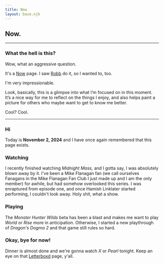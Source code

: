 ```yaml
---
title: Now
layout: base.njk
---
```


## Now.
---

### What the hell is this?
Wow, what an aggressive question.

It's a [Now](https://nownownow.com/about) page. I saw [Robb](https://rknight.me/now/) do it, so I wanted to, too.

I'm very impressionable.

Look, basically, this is a glimpse into what I’m focused on in this moment. It’s a nice way for me to reflect on the things I enjoy, and also helps paint a picture for others who maybe want to get to know me better.

Cool? Cool.

---


### Hi

Today is **November 2, 2024** and I have once again remembered that this page exists.

### Watching

I recently finished watching *Midnight Mass,* and I gotta say, I was absolutely blown away by it. I've been a Mike Flanagan fan (we call ourselves Fanagans in the Mike Flanagan Fan Club I just made up and I am the only member) for awhile, but had somehow overlooked this series. I was enraptured from episode one, and once Hamish Linklater started performing, I couldn't look away. Holy shit, what a show.

### Playing

The *Monster Hunter Wilds* beta has been a blast and makes me want to play *World* or *Rise* more in anticipation. Otherwise, I started a new playthrough of *Dragon's Dogma 2* and that game still rules so hard.

### Okay, bye for now!

Dinner is almost done and we're gonna watch *X* or *Pearl* tonight. Keep an eye on that [Letterboxd](https://letterboxd.com/gkeenan/) page, y'all.